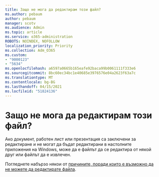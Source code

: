 ```yaml
---
title: Защо не мога да редактирам този файл?
ms.author: pebaum
author: pebaum
manager: scotv
ms.audience: Admin
ms.topic: article
ms.service: o365-administration
ROBOTS: NOINDEX, NOFOLLOW
localization_priority: Priority
ms.collection: Adm_O365
ms.custom:
- "9000123"
- "5634"
ms.openlocfilehash: a6597a0665b165eafe92baca99b0061111f333e6
ms.sourcegitcommit: 8bc60ec34bc1e40685e3976576e04a2623f63a7c
ms.translationtype: MT
ms.contentlocale: bg-BG
ms.lasthandoff: 04/15/2021
ms.locfileid: "51824136"
---
```

# <a name="why-cant-i-edit-this-file"></a>Защо не мога да редактирам този файл?

Ако документ, работен лист или презентация са заключени за редактиране и не могат да бъдат редактирани в настолните приложения на Windows, може да е файлът да се редактира от някой друг или файлът да е извлечен.

Погледнете набързо някои от [причините, поради които е възможно да не можете да редактирате файла](https://support.office.com/article/why-can-t-i-edit-this-file-97315f48-aa5e-49d3-a4ae-a14b73daf87b).
